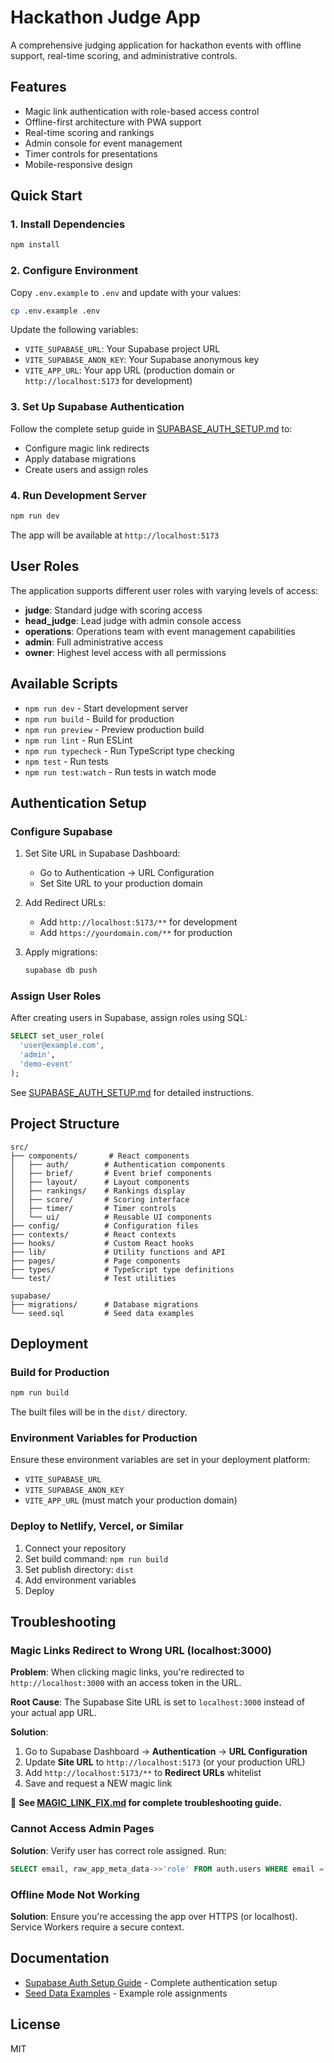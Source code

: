 # Hackathon Judge App

A comprehensive judging application for hackathon events with offline support, real-time scoring, and administrative controls.

## Features

- Magic link authentication with role-based access control
- Offline-first architecture with PWA support
- Real-time scoring and rankings
- Admin console for event management
- Timer controls for presentations
- Mobile-responsive design

## Quick Start

### 1. Install Dependencies

```bash
npm install
```

### 2. Configure Environment

Copy `.env.example` to `.env` and update with your values:

```bash
cp .env.example .env
```

Update the following variables:
- `VITE_SUPABASE_URL`: Your Supabase project URL
- `VITE_SUPABASE_ANON_KEY`: Your Supabase anonymous key
- `VITE_APP_URL`: Your app URL (production domain or `http://localhost:5173` for development)

### 3. Set Up Supabase Authentication

Follow the complete setup guide in [SUPABASE_AUTH_SETUP.md](./SUPABASE_AUTH_SETUP.md) to:
- Configure magic link redirects
- Apply database migrations
- Create users and assign roles

### 4. Run Development Server

```bash
npm run dev
```

The app will be available at `http://localhost:5173`

## User Roles

The application supports different user roles with varying levels of access:

- **judge**: Standard judge with scoring access
- **head_judge**: Lead judge with admin console access
- **operations**: Operations team with event management capabilities
- **admin**: Full administrative access
- **owner**: Highest level access with all permissions

## Available Scripts

- `npm run dev` - Start development server
- `npm run build` - Build for production
- `npm run preview` - Preview production build
- `npm run lint` - Run ESLint
- `npm run typecheck` - Run TypeScript type checking
- `npm test` - Run tests
- `npm run test:watch` - Run tests in watch mode

## Authentication Setup

### Configure Supabase

1. Set Site URL in Supabase Dashboard:
   - Go to Authentication → URL Configuration
   - Set Site URL to your production domain

2. Add Redirect URLs:
   - Add `http://localhost:5173/**` for development
   - Add `https://yourdomain.com/**` for production

3. Apply migrations:
   ```bash
   supabase db push
   ```

### Assign User Roles

After creating users in Supabase, assign roles using SQL:

```sql
SELECT set_user_role(
  'user@example.com',
  'admin',
  'demo-event'
);
```

See [SUPABASE_AUTH_SETUP.md](./SUPABASE_AUTH_SETUP.md) for detailed instructions.

## Project Structure

```
src/
├── components/       # React components
│   ├── auth/        # Authentication components
│   ├── brief/       # Event brief components
│   ├── layout/      # Layout components
│   ├── rankings/    # Rankings display
│   ├── score/       # Scoring interface
│   ├── timer/       # Timer controls
│   └── ui/          # Reusable UI components
├── config/          # Configuration files
├── contexts/        # React contexts
├── hooks/           # Custom React hooks
├── lib/             # Utility functions and API
├── pages/           # Page components
├── types/           # TypeScript type definitions
└── test/            # Test utilities

supabase/
├── migrations/      # Database migrations
└── seed.sql         # Seed data examples
```

## Deployment

### Build for Production

```bash
npm run build
```

The built files will be in the `dist/` directory.

### Environment Variables for Production

Ensure these environment variables are set in your deployment platform:

- `VITE_SUPABASE_URL`
- `VITE_SUPABASE_ANON_KEY`
- `VITE_APP_URL` (must match your production domain)

### Deploy to Netlify, Vercel, or Similar

1. Connect your repository
2. Set build command: `npm run build`
3. Set publish directory: `dist`
4. Add environment variables
5. Deploy

## Troubleshooting

### Magic Links Redirect to Wrong URL (localhost:3000)

**Problem**: When clicking magic links, you're redirected to `http://localhost:3000` with an access token in the URL.

**Root Cause**: The Supabase Site URL is set to `localhost:3000` instead of your actual app URL.

**Solution**:
1. Go to Supabase Dashboard → **Authentication** → **URL Configuration**
2. Update **Site URL** to `http://localhost:5173` (or your production URL)
3. Add `http://localhost:5173/**` to **Redirect URLs** whitelist
4. Save and request a NEW magic link

📖 **See [MAGIC_LINK_FIX.md](./MAGIC_LINK_FIX.md) for complete troubleshooting guide.**

### Cannot Access Admin Pages

**Solution**: Verify user has correct role assigned. Run:
```sql
SELECT email, raw_app_meta_data->>'role' FROM auth.users WHERE email = 'your@email.com';
```

### Offline Mode Not Working

**Solution**: Ensure you're accessing the app over HTTPS (or localhost). Service Workers require a secure context.

## Documentation

- [Supabase Auth Setup Guide](./SUPABASE_AUTH_SETUP.md) - Complete authentication setup
- [Seed Data Examples](./supabase/seed.sql) - Example role assignments

## License

MIT
